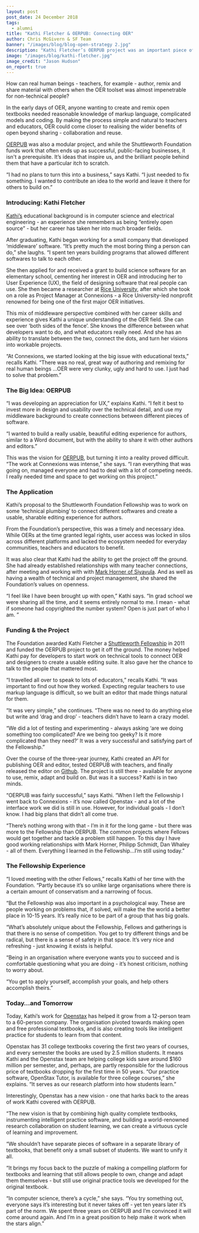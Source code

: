 ```yaml
---
layout: post
post_date: 24 December 2018
tags:
  - alumni
title: "Kathi Fletcher & OERPUB: Connecting OER"
author: Chris McGivern & SF Team
banner: "/images/blog/blog-open-strategy 2.jpg"
description: "Kathi Fletcher’s OERPUB project was an important piece of work for the Shuttleworth Foundation. During her three-year Fellowship between 2011 and 2014, Kathi explored one of the biggest challenges with Open Educational Resources (OER) at the time:"
image: "/images/blog/kathi-fletcher.jpg"
image_credit: "Jason Hudson"
on_report: true
---
```

How can real human beings - teachers, for example - author, remix and share material with others when the OER toolset was almost impenetrable for non-technical people?

In the early days of OER, anyone wanting to create and remix open textbooks needed reasonable knowledge of markup language, complicated models and coding. By making the process simple and natural to teachers and educators, OER could come closer to realising the wider benefits of open beyond sharing - collaboration and reuse.

[OERPUB](https://oerpub.org/) was also a modular project, and while the Shuttleworth Foundation funds work that often ends up as successful, public-facing businesses, it isn't a prerequisite. It’s ideas that inspire us, and the brilliant people behind them that have a particular itch to scratch.

 “I had no plans to turn this into a business,” says Kathi. “I just needed to fix something. I wanted to contribute an idea to the world and leave it there for others to build on.”


### Introducing: Kathi Fletcher

[Kathi’s](http://kefletcher.blogspot.co.uk/) educational background is in computer science and electrical engineering -  an experience she remembers as being “entirely open source” - but her career has taken her into much broader fields. 

After graduating, Kathi began working for a small company that developed ‘middleware’ software. “It’s pretty much the most boring thing a person can do,” she laughs. “I spent ten years building programs that allowed different softwares to talk to each other.

She then applied for and received a grant to build science software for an elementary school, cementing her interest in OER and introducing her to User Experience (UX), the field of designing software that real people can use. She then became a researcher at [Rice University](http://www.rice.edu/), after which she took on a role as Project Manager at Connexions - a Rice University-led nonprofit renowned for being one of the first major OER initiatives.

This mix of middleware perspective combined with her career skills and experience gives Kathi a unique understanding of the OER field. She can see over ‘both sides of the fence’. She knows the difference between what developers want to do, and what educators really need. And she has an ability to translate between the two, connect the dots, and turn her visions into workable projects. 

“At Connexions, we started looking at the big issue with educational texts,” recalls Kathi. “There was no real, great way of authoring and remixing for real human beings …OER were very clunky, ugly and hard to use. I just had to solve that problem.” 


### The Big Idea: OERPUB

“I was developing an appreciation for UX,” explains Kathi. “I felt it best to invest more in design and usability over the technical detail, and use my middleware background to create connections between different pieces of software.

“I wanted to build a really usable, beautiful editing experience for authors, similar to a Word document, but with the ability to share it with other authors and editors.” 

This was the vision for [OERPUB](https://oerpub.org/), but turning it into a reality proved difficult. “The work at Connexions was intense,” she says. “I ran everything that was going on, managed everyone and had to deal with a lot of competing needs. I really needed time and space to get working on this project.” 


### The Application

Kathi’s proposal to the Shuttleworth Foundation Fellowship was to work on some ‘technical plumbing’ to connect different softwares and create a usable, sharable editing experience for authors.

From the Foundation’s perspective, this was a timely and necessary idea. While OERs at the time granted legal rights, user access was locked in silos across different platforms and lacked the ecosystem needed for everyday communities, teachers and educators to benefit. 

It was also clear that Kathi had the ability to get the project off the ground. She had already established relationships with many teacher connections, after meeting and working with with [Mark Horner of Siyavula](http://www.siyavulaeducation.com/). And as well as having a wealth of technical and project management, she shared the Foundation’s values on openness. 

“I feel like I have been brought up with open,” Kathi says. “In grad school we were sharing all the time, and it seems entirely normal to me. I mean - what if someone had copyrighted the number system? Open is just part of who I am. ”


### Funding & the Project

The Foundation awarded Kathi Fletcher a [Shuttleworth Fellowship](https://www.shuttleworthfoundation.org/fellows/) in 2011 and funded the OERPUB project to get it off the ground. The money helped Kathi pay for developers to start work on technical tools to connect OER and designers to create a usable editing suite. It also gave her the chance to talk to the people that mattered most. 

“I travelled all over to speak to lots of educators,” recalls Kathi. “It was important to find out how they worked. Expecting regular teachers to use markup language is difficult, so we built an editor that made things natural for them. 

“It was very simple,” she continues. “There was no need to do anything else but write and ‘drag and drop’ - teachers didn’t have to learn a crazy model. 

“We did a lot of testing and experimenting - always asking ‘are we doing something too complicated? Are we being too geeky? Is it more complicated than they need?’ It was a very successful and satisfying part of the Fellowship.” 

Over the course of the three-year journey, Kathi created an API for publishing OER and editor, tested OERPUB with teachers, and finally released the editor on [Github](https://github.com/oerpub). The project is still there - available for anyone to use, remix, adapt and build on. But was it a success? Kathi is in two minds. 

“OERPUB was fairly successful,” says Kathi. “When I left the Fellowship I went back to Connexions - it’s now called Openstax - and a lot of the interface work we did is still in use. However, for individual goals - I don’t know. I had big plans that didn’t all come true.

“There’s nothing wrong with that - I’m in it for the long game - but there was more to the Fellowship than OERPUB. The common projects where Fellows would get together and tackle a problem still happen. To this day I have good working relationships with Mark Horner, Philipp Schmidt, Dan Whaley - all of them. Everything I learned in the Fellowship...I’m still using today.” 


### The Fellowship Experience

“I loved meeting with the other Fellows,” recalls Kathi of her time with the Foundation. “Partly because it’s so unlike large organisations where there is a certain amount of conservatism and a narrowing of focus. 

“But the Fellowship was also important in a psychological way. These are people working on problems that, if solved, will make the the world a better place in 10-15 years. It’s really nice to be part of a group that has big goals.

“What’s absolutely unique about the Fellowship, Fellows and gatherings is that there is no sense of competition. You get to try different things and be radical, but there is a sense of safety in that space. It’s very nice and refreshing - just knowing it exists is helpful. 

“Being in an organisation where everyone wants you to succeed and is comfortable questioning what you are doing - it’s honest criticism, nothing to worry about. 

“You get to apply yourself, accomplish your goals, and help others accomplish theirs.”


### Today…and Tomorrow

Today, Kathi’s work for [Openstax](https://openstax.org/) has helped it grow from a 12-person team to a 60-person company. The organisation pivoted towards making open and free professional textbooks, and is also creating tools like intelligent practice for students to learn from that content. 

Openstax has 31 college textbooks covering the first two years of courses, and every semester the books are used by 2.5 million students. It means Kathi and the Openstax team are helping college kids save around $160 million per semester, and, perhaps, are partly responsible for the ludicrous price of textbooks dropping for the first time in 50 years. “Our practice software, OpenStax Tutor, is available for three college courses,” she explains. “It serves as our research platform into how students learn.”

Interestingly, Openstax has a new vision - one that harks back to the areas of work Kathi covered with OERPUB. 

“The new vision is that by combining high quality complete textbooks, instrumenting intelligent practice software, and building a world-renowned research collaboration on student learning, we can create a virtuous cycle of learning and improvement. 

“We shouldn’t have separate pieces of software in a separate library of textbooks, that benefit only a small subset of students. We want to unify it all. 

“It brings my focus back to the puzzle of making a compelling platform for textbooks and learning that still allows people to own, change and adapt them themselves - but still use original practice tools we developed for the original textbook.

“In computer science, there’s a cycle,” she says. “You try something out, everyone says it’s interesting but it never takes off - yet ten years later it’s part of the norm. We spent three years on OERPUB and I’m convinced it will come around again. And I’m in a great position to help make it work when the stars align.”